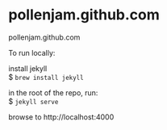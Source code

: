 pollenjam.github.com
====================

pollenjam.github.com

To run locally:

install jekyll  
    $ `brew install jekyll`

in the root of the repo, run:  
    $ `jekyll serve`

browse to 
    http://localhost:4000
